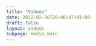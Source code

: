 ```yaml
---
title: "Videos"
date: 2022-02-26T20:46:47+01:00
draft: false
layout: videos
subpage: media_main
---
```


